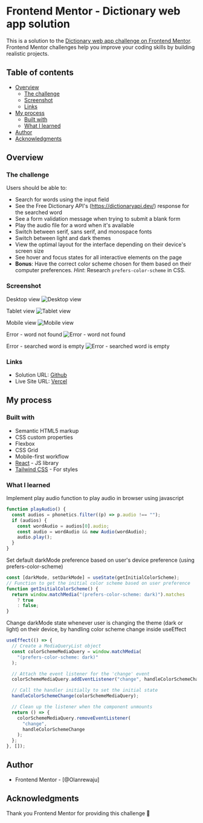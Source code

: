 # Frontend Mentor - Dictionary web app solution

This is a solution to the [Dictionary web app challenge on Frontend Mentor](https://www.frontendmentor.io/challenges/dictionary-web-app-h5wwnyuKFL). Frontend Mentor challenges help you improve your coding skills by building realistic projects.

## Table of contents

- [Overview](#overview)
  - [The challenge](#the-challenge)
  - [Screenshot](#screenshot)
  - [Links](#links)
- [My process](#my-process)
  - [Built with](#built-with)
  - [What I learned](#what-i-learned)
- [Author](#author)
- [Acknowledgments](#acknowledgments)

## Overview

### The challenge

Users should be able to:

- Search for words using the input field
- See the Free Dictionary API's (https://dictionaryapi.dev/) response for the searched word
- See a form validation message when trying to submit a blank form
- Play the audio file for a word when it's available
- Switch between serif, sans serif, and monospace fonts
- Switch between light and dark themes
- View the optimal layout for the interface depending on their device's screen size
- See hover and focus states for all interactive elements on the page
- **Bonus**: Have the correct color scheme chosen for them based on their computer preferences. _Hint_: Research `prefers-color-scheme` in CSS.

### Screenshot

Desktop view
![Desktop view](./public/screenshot/desktop%20view.png)

Tablet view
![Tablet view](./public/screenshot/tablet%20view.png)

Mobile view
![Mobile view](./public/screenshot/mobile%20view.png)

Error - word not found
![Error - word not found](./public/screenshot/error.png)

Error - searched word is empty
![Error - searched word is empty](./public/screenshot/empty%20error.png)

### Links

- Solution URL: [Github](https://github.com/defydef/dictionary-web-app)
- Live Site URL: [Vercel](https://dictionary-web-app-defydef.vercel.app/)

## My process

### Built with

- Semantic HTML5 markup
- CSS custom properties
- Flexbox
- CSS Grid
- Mobile-first workflow
- [React](https://react.dev/) - JS library
- [Tailwind CSS](https://tailwindcss.com/) - For styles

### What I learned

Implement play audio function to play audio in browser using javascript

```js
function playAudio() {
  const audios = phonetics.filter((p) => p.audio !== "");
  if (audios) {
    const wordAudio = audios[0].audio;
    const audio = wordAudio && new Audio(wordAudio);
    audio.play();
  }
}
```

Set default darkMode preference based on user's device preference (using prefers-color-scheme)

```js
const [darkMode, setDarkMode] = useState(getInitialColorScheme);
// Function to get the initial color scheme based on user preference
function getInitialColorScheme() {
  return window.matchMedia("(prefers-color-scheme: dark)").matches
    ? true
    : false;
}
```

Change darkMode state whenever user is changing the theme (dark or light) on their device, by handling color scheme change inside useEffect

```js
useEffect(() => {
  // Create a MediaQueryList object
  const colorSchemeMediaQuery = window.matchMedia(
    "(prefers-color-scheme: dark)"
  );

  // Attach the event listener for the 'change' event
  colorSchemeMediaQuery.addEventListener("change", handleColorSchemeChange);

  // Call the handler initially to set the initial state
  handleColorSchemeChange(colorSchemeMediaQuery);

  // Clean up the listener when the component unmounts
  return () => {
    colorSchemeMediaQuery.removeEventListener(
      "change",
      handleColorSchemeChange
    );
  };
}, []);
```

## Author

- Frontend Mentor - [@Olanrewaju]
## Acknowledgments

Thank you Frontend Mentor for providing this challenge 🎉
